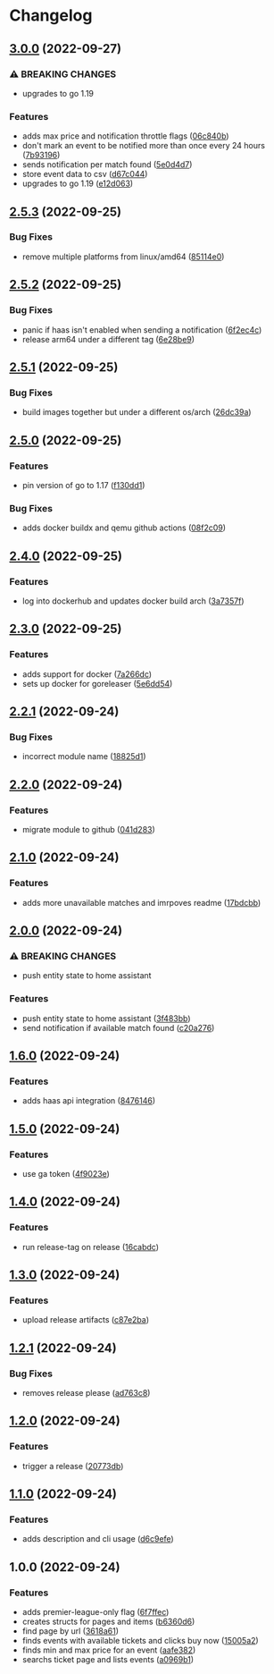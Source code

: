 # Changelog

## [3.0.0](https://github.com/RobertYoung/manutd-ticket-checker/compare/v2.5.3...v3.0.0) (2022-09-27)


### ⚠ BREAKING CHANGES

* upgrades to go 1.19

### Features

* adds max price and notification throttle flags ([06c840b](https://github.com/RobertYoung/manutd-ticket-checker/commit/06c840b005b1e2db4edf8c252f12c04d521c428c))
* don't mark an event to be notified more than once every 24 hours ([7b93196](https://github.com/RobertYoung/manutd-ticket-checker/commit/7b93196d18bb37387da4d6106864023e2f4946f5))
* sends notification per match found ([5e0d4d7](https://github.com/RobertYoung/manutd-ticket-checker/commit/5e0d4d748cb423a114e84c4cffc4590f4d3f20db))
* store event data to csv ([d67c044](https://github.com/RobertYoung/manutd-ticket-checker/commit/d67c0449061301188a6765a2937e18991a0c6a3b))
* upgrades to go 1.19 ([e12d063](https://github.com/RobertYoung/manutd-ticket-checker/commit/e12d06359f3b607d415261107fe0b747d203c0f1))

## [2.5.3](https://github.com/RobertYoung/manutd-ticket-checker/compare/v2.5.2...v2.5.3) (2022-09-25)


### Bug Fixes

* remove multiple platforms from linux/amd64 ([85114e0](https://github.com/RobertYoung/manutd-ticket-checker/commit/85114e05c5f13c38d4e5a58e6e17a73830a9548f))

## [2.5.2](https://github.com/RobertYoung/manutd-ticket-checker/compare/v2.5.1...v2.5.2) (2022-09-25)


### Bug Fixes

* panic if haas isn't enabled when sending a notification ([6f2ec4c](https://github.com/RobertYoung/manutd-ticket-checker/commit/6f2ec4cac984c6e3a3c473075eba3e31b8494151))
* release arm64 under a different tag ([6e28be9](https://github.com/RobertYoung/manutd-ticket-checker/commit/6e28be9612e651078fc447a2c08853ed6b4e0a91))

## [2.5.1](https://github.com/RobertYoung/manutd-ticket-checker/compare/v2.5.0...v2.5.1) (2022-09-25)


### Bug Fixes

* build images together but under a different os/arch ([26dc39a](https://github.com/RobertYoung/manutd-ticket-checker/commit/26dc39ad26cd8d0dcb6db50a982b8c8dde991939))

## [2.5.0](https://github.com/RobertYoung/manutd-ticket-checker/compare/v2.4.0...v2.5.0) (2022-09-25)


### Features

* pin version of go to 1.17 ([f130dd1](https://github.com/RobertYoung/manutd-ticket-checker/commit/f130dd13f0a8c9338d0aa5513c064759fa95f2d4))


### Bug Fixes

* adds docker buildx and qemu github actions ([08f2c09](https://github.com/RobertYoung/manutd-ticket-checker/commit/08f2c090102938f93b7b1d821b78fa905a20e360))

## [2.4.0](https://github.com/RobertYoung/manutd-ticket-checker/compare/v2.3.0...v2.4.0) (2022-09-25)


### Features

* log into dockerhub and updates docker build arch ([3a7357f](https://github.com/RobertYoung/manutd-ticket-checker/commit/3a7357f85685c8335096c164a6b3ec1db05144b7))

## [2.3.0](https://github.com/RobertYoung/manutd-ticket-checker/compare/v2.2.1...v2.3.0) (2022-09-25)


### Features

* adds support for docker ([7a266dc](https://github.com/RobertYoung/manutd-ticket-checker/commit/7a266dc7e2da8974f7bf82aaf39cffb766bebe90))
* sets up docker for goreleaser ([5e6dd54](https://github.com/RobertYoung/manutd-ticket-checker/commit/5e6dd54ae3e3a75aa5d7594a789e8867331ae2a3))

## [2.2.1](https://github.com/RobertYoung/manutd-ticket-checker/compare/v2.2.0...v2.2.1) (2022-09-24)


### Bug Fixes

* incorrect module name ([18825d1](https://github.com/RobertYoung/manutd-ticket-checker/commit/18825d18216c4dff27d50e16c024c2d499a41bd4))

## [2.2.0](https://github.com/RobertYoung/manutd-ticket-checker/compare/v2.1.0...v2.2.0) (2022-09-24)


### Features

* migrate module to github ([041d283](https://github.com/RobertYoung/manutd-ticket-checker/commit/041d283c74bdb234e287a1b5c299fd2b0197c0e5))

## [2.1.0](https://github.com/RobertYoung/manutd-ticket-checker/compare/v2.0.0...v2.1.0) (2022-09-24)


### Features

* adds more unavailable matches and imrpoves readme ([17bdcbb](https://github.com/RobertYoung/manutd-ticket-checker/commit/17bdcbb9f8b1df2a4c6fd16548868ac8d0318806))

## [2.0.0](https://github.com/RobertYoung/manutd-ticket-checker/compare/v1.6.0...v2.0.0) (2022-09-24)


### ⚠ BREAKING CHANGES

* push entity state to home assistant

### Features

* push entity state to home assistant ([3f483bb](https://github.com/RobertYoung/manutd-ticket-checker/commit/3f483bbaa2b1de1e89534226288e2096479d2770))
* send notification if available match found ([c20a276](https://github.com/RobertYoung/manutd-ticket-checker/commit/c20a2769afa5a93c085100b49c743c8b564c6341))

## [1.6.0](https://github.com/RobertYoung/manutd-ticket-checker/compare/v1.5.0...v1.6.0) (2022-09-24)


### Features

* adds haas api integration ([8476146](https://github.com/RobertYoung/manutd-ticket-checker/commit/8476146b78a74d4bd91a8b0c141a55227f151a59))

## [1.5.0](https://github.com/RobertYoung/manutd-ticket-checker/compare/v1.4.0...v1.5.0) (2022-09-24)


### Features

* use ga token ([4f9023e](https://github.com/RobertYoung/manutd-ticket-checker/commit/4f9023e5c897a2e730d61d7163c6c4773b41d4ed))

## [1.4.0](https://github.com/RobertYoung/manutd-ticket-checker/compare/v1.3.0...v1.4.0) (2022-09-24)


### Features

* run release-tag on release ([16cabdc](https://github.com/RobertYoung/manutd-ticket-checker/commit/16cabdcd5d5ea17a0abf78d7c4424598fb51595a))

## [1.3.0](https://github.com/RobertYoung/manutd-ticket-checker/compare/v1.2.1...v1.3.0) (2022-09-24)


### Features

* upload release artifacts ([c87e2ba](https://github.com/RobertYoung/manutd-ticket-checker/commit/c87e2babdc0f7fbe292cacdc2e85159ce33c908d))

## [1.2.1](https://github.com/RobertYoung/manutd-ticket-checker/compare/v1.2.0...v1.2.1) (2022-09-24)


### Bug Fixes

* removes release please ([ad763c8](https://github.com/RobertYoung/manutd-ticket-checker/commit/ad763c8490ad234c172ce6dca56ceb41dcbf90ae))

## [1.2.0](https://github.com/RobertYoung/manutd-ticket-checker/compare/v1.1.0...v1.2.0) (2022-09-24)


### Features

* trigger a release ([20773db](https://github.com/RobertYoung/manutd-ticket-checker/commit/20773db69549c6785661be28622527f59579430e))

## [1.1.0](https://github.com/RobertYoung/manutd-ticket-checker/compare/v1.0.0...v1.1.0) (2022-09-24)


### Features

* adds description and cli usage ([d6c9efe](https://github.com/RobertYoung/manutd-ticket-checker/commit/d6c9efef8cb072dd9807aa761380c730a6138219))

## 1.0.0 (2022-09-24)


### Features

* adds premier-league-only flag ([6f7ffec](https://github.com/RobertYoung/manutd-ticket-checker/commit/6f7ffecf38703de831e43c67eeaba3ad37c4606a))
* creates structs for pages and items ([b6360d6](https://github.com/RobertYoung/manutd-ticket-checker/commit/b6360d66a0910efbfd5e86d86c6432564f823d43))
* find page by url ([3618a61](https://github.com/RobertYoung/manutd-ticket-checker/commit/3618a612b07afb9a238109c331967d48cc25a313))
* finds events with available tickets and clicks buy now ([15005a2](https://github.com/RobertYoung/manutd-ticket-checker/commit/15005a2dbad420dfb6503865321ced856810046c))
* finds min and max price for an event ([aafe382](https://github.com/RobertYoung/manutd-ticket-checker/commit/aafe382c26a96d8651a5356e3288523969e0fa32))
* searchs ticket page and lists events ([a0969b1](https://github.com/RobertYoung/manutd-ticket-checker/commit/a0969b1dbe40f99f69ebfd3d84285025f4935a37))
